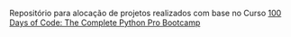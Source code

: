 Repositório para alocação de projetos realizados com base no Curso <a href="https://www.udemy.com/course/100-days-of-code/">100 Days of Code: The Complete Python Pro Bootcamp</a>
